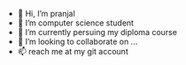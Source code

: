 - 👋 Hi, I’m pranjal
- 👀 I’m computer science student 
- 🌱 I’m currently persuing  my diploma course
- 💞️ I’m looking to collaborate on ...
- 📫 reach me at my git account
